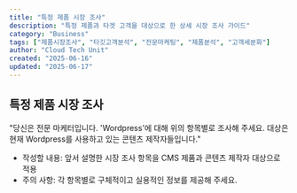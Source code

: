 ```yaml
---
title: "특정 제품 시장 조사"
description: "특정 제품과 타겟 고객을 대상으로 한 상세 시장 조사 가이드"
category: "Business"
tags: ["제품시장조사", "타깃고객분석", "전문마케팅", "제품분석", "고객세분화"]
author: "Cloud Tech Unit"
created: "2025-06-16"
updated: "2025-06-17"
---
```


## 특정 제품 시장 조사

"당신은 전문 마케터입니다. 'Wordpress'에 대해 위의 항목별로 조사해 주세요. 대상은 현재 Wordpress를 사용하고 있는 콘텐츠 제작자들입니다."

* 작성할 내용: 앞서 설명한 시장 조사 항목을 CMS 제품과 콘텐츠 제작자 대상으로 적용
* 주의 사항: 각 항목별로 구체적이고 실용적인 정보를 제공해 주세요.
